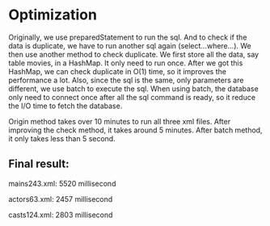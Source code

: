 # Optimization

Originally, we use preparedStatement to run the sql. And to check if the data is duplicate, we have to run another sql again (select...where...). We then use another method to check duplicate. We first store all the data, say table movies, in a HashMap. It only need to run once. After we got this HashMap, we can check duplicate in O(1) time, so it improves the performance a lot. Also, since the sql is the same, only parameters are different, we use batch to execute the sql. When using batch, the database only need to connect once after all the sql command is ready, so it reduce the I/O time to fetch the database. 

Origin method takes over 10 minutes to run all three xml files. After improving the check method, it takes around 5 minutes. After batch method,
it only takes less than 5 second.

## Final result:
mains243.xml: 5520 millisecond

actors63.xml: 2457 millisecond

casts124.xml: 2803 millisecond

